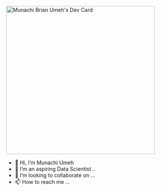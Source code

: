 <a href="https://app.daily.dev/ummzlord"><img src="https://api.daily.dev/devcards/8f3169b6855c4dbcaf4c59871c8be617.png?r=f4v" width="400" alt="Munachi Brian Umeh's Dev Card"/></a>
- 👋 Hi, I’m Munachi Umeh
- 👀 I’m an aspiring Data Scientist ..
- 💞️ I’m looking to collaborate on ...
- 📫 How to reach me ...


<!---
ummzlord/ummzlord is a ✨ special ✨ repository because its `README.md` (this file) appears on your GitHub profile.
You can click the Preview link to take a look at your changes.
--->
